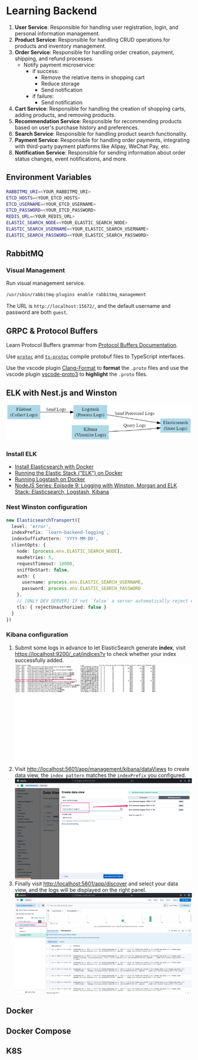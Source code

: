 # Learning Backend

1. **User Service**: Responsible for handling user registration, login, and personal information management.
2. **Product Service**: Responsible for handling CRUD operations for products and inventory management.
3. **Order Service**: Responsible for handling order creation, payment, shipping, and refund processes.
   - Notify payment microservice:
     - if success:
       - Remove the relative items in shopping cart
       - Reduce storage
       - Send notification
     - if failure:
       - Send notification
4. **Cart Service**: Responsible for handling the creation of shopping carts, adding products, and removing products.
5. **Recommendation Service**: Responsible for recommending products based on user's purchase history and preferences.
6. **Search Service**: Responsible for handling product search functionality.
7. **Payment Service**: Responsible for handling order payments, integrating with third-party payment platforms like Alipay, WeChat Pay, etc.
8. **Notification Service**: Responsible for sending information about order status changes, event notifications, and more.

## Environment Variables

```bash
RABBITMQ_URI=<YOUR_RABBITMQ_URI>
ETCD_HOSTS=<YOUR_ETCD_HOSTS>
ETCD_USERNAME=<YOUR_ETCD_USERNAME>
ETCD_PASSWORD=<YOUR_ETCD_PASSWORD>
REDIS_URL=<YOUR_REDIS_URL>
ELASTIC_SEARCH_NODE=<YOUR_ELASTIC_SEARCH_NODE>
ELASTIC_SEARCH_USERNAME=<YOUR_ELASTIC_SEARCH_USERNAME>
ELASTIC_SEARCH_PASSWORD=<YOUR_ELASTIC_SEARCH_PASSWORD>
```

## RabbitMQ

### Visual Management

Run visual management service.

```bash
/usr/sbin/rabbitmq-plugins enable rabbitmq_management
```

The URL is `http://localhost:15672/`, and the default username and password are both `guest`.

## GRPC & Protocol Buffers

Learn Protocol Buffers grammar from [Protocol Buffers Documentation](https://protobuf.dev/).

Use [`protoc`](https://grpc.io/docs/protoc-installation/) and [`ts-protoc`](https://github.com/stephenh/ts-proto) compile protobuf files to TypeScript interfaces.

Use the vscode plugin [Clang-Format](https://marketplace.visualstudio.com/items?itemName=xaver.clang-format) to **format** the `.proto` files and use the vscode plugin [vscode-proto3](https://marketplace.visualstudio.com/items?itemName=zxh404.vscode-proto3) to **highlight** the `.proto` files.

## ELK with Nest.js and Winston

![elk-1](./screenshots/elk-1.webp)

### Install ELK

- [Install Elasticsearch with Docker](https://www.elastic.co/guide/en/elasticsearch/reference/current/docker.html)
- [Running the Elastic Stack ("ELK") on Docker](https://www.elastic.co/guide/en/elastic-stack-get-started/current/get-started-stack-docker.html)
- [Running Logstash on Docker](https://www.elastic.co/guide/en/logstash/current/docker.html)
- [NodeJS Series: Episode 9: Logging with Winston, Morgan and ELK Stack: Elasticsearch, Logstash, Kibana](https://medium.com/@darshana-edirisinghe/nodejs-series-episode-9-logging-with-winson-morgan-and-elk-stack-elasticsearch-logstash-f7c9b95f1d3c)

### Nest Winston configuration

```ts
new ElasticsearchTransport({
  level: 'error',
  indexPrefix: `learn-backend-logging`,
  indexSuffixPattern: 'YYYY-MM-DD',
  clientOpts: {
    node: [process.env.ELASTIC_SEARCH_NODE],
    maxRetries: 5,
    requestTimeout: 10000,
    sniffOnStart: false,
    auth: {
      username: process.env.ELASTIC_SEARCH_USERNAME,
      password: process.env.ELASTIC_SEARCH_PASSWORD
    },
    // [ONLY DEV SERVER] If not `false` a server automatically reject clients with invalid certificates.
    tls: { rejectUnauthorized: false } 
  }
})
```

### Kibana configuration

1. Submit some logs in advance to let ElasticSearch generate **index**, visit [https://localhost:9200/_cat/indices?v](https://localhost:9200/_cat/indices?v) to check whether your index successfully added.
![elk-2](./screenshots/elk-2.png)
2. Visit [http://localhost:5601/app/management/kibana/dataViews](http://localhost:5601/app/management/kibana/dataViews) to create data view, the `index pattern` matches the `indexPrefix` you configured.
![elk-3](./screenshots/elk-3.png)
3. Finally visit [http://localhost:5601/app/discover](http://localhost:5601/app/discover) and select your data view, and the logs will be displayed on the right panel.
![elk-4](./screenshots/elk-4.png)

## Docker

## Docker Compose

## K8S
